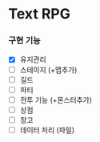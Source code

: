 # Text RPG

### 구현 기능
- [x] 유지관리
- [ ] 스테이지 (+맵추가)
- [ ] 길드
- [ ] 파티
- [ ] 전투 기능 (+몬스터추가)
- [ ] 상점
- [ ] 창고
- [ ] 데이터 처리 (파일)
